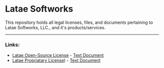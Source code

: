 # Latae Softworks
This repository holds all legal licenses, files, and documents pertaining to Latae Softworks, LLC., and it's products/services.

___

### Links:
- [Latae Open-Source License](https://github.com/latae-xyz/legal/blob/main/licenses/open/open_license.md) - [Text Document](https://github.com/latae-xyz/legal/blob/main/licenses/open/open_license.txt)
- [Latae Propriatary License](https://github.com/latae-xyz/legal/blob/main/licenses/open/propriatary_license.md)) - [Text Document](https://github.com/latae-xyz/legal/blob/main/licenses/open/propriatary_license.txt)